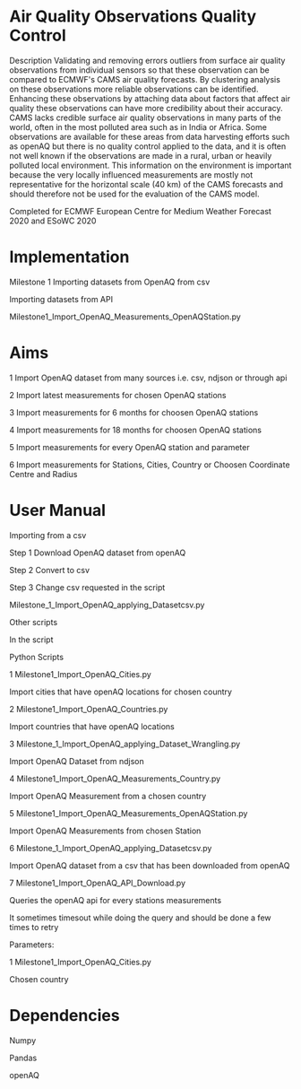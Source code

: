   
# Air Quality Observations Quality Control  

Description
Validating and removing errors outliers from surface air quality observations from individual sensors so that these observation can be compared to ECMWF's CAMS air quality forecasts. By clustering analysis on these observations more reliable observations can be identified. Enhancing these observations by attaching data about factors that affect air quality these observations can have more credibility about their accuracy. CAMS lacks credible surface air quality observations in many parts of the world, often in the most polluted area such as in India or Africa. Some observations are available for these areas from data harvesting efforts such as openAQ but there is no quality control applied to the data, and it is often not well known if the observations are made in a rural, urban or heavily polluted local environment. This information on the environment is important because the very locally influenced measurements are mostly not representative for the horizontal scale (40 km) of the CAMS forecasts and should therefore not be used for the evaluation of the CAMS model.

Completed for ECMWF European Centre for Medium Weather Forecast 2020 
and ESoWC 2020

# Implementation 

Milestone 1 Importing datasets from OpenAQ from csv 

Importing datasets from API  

Milestone1_Import_OpenAQ_Measurements_OpenAQStation.py

# Aims 

1 Import OpenAQ dataset from many sources i.e. csv, ndjson or through api 


2 Import latest measurements for chosen OpenAQ stations

3 Import measurements for 6 months for choosen OpenAQ stations  

4 Import measurements for 18 months for choosen OpenAQ stations

5 Import measurements for every OpenAQ station and parameter

6 Import measurements for Stations, Cities, Country or Choosen Coordinate Centre and Radius

# User Manual


Importing from a csv 

Step 1 Download OpenAQ dataset from openAQ

Step 2 Convert to csv 

Step 3 Change csv requested in the script

Milestone_1_Import_OpenAQ_applying_Datasetcsv.py


Other scripts

In the script



Python Scripts 

1 Milestone1_Import_OpenAQ_Cities.py

Import cities that have openAQ locations for chosen country

2 Milestone1_Import_OpenAQ_Countries.py

Import countries that have openAQ locations

3 Milestone_1_Import_OpenAQ_applying_Dataset_Wrangling.py

Import OpenAQ Dataset from ndjson 

4 Milestone1_Import_OpenAQ_Measurements_Country.py

Import OpenAQ Measurement from a chosen country 

5 Milestone1_Import_OpenAQ_Measurements_OpenAQStation.py 

Import OpenAQ Measurements from chosen Station

6 Milestone_1_Import_OpenAQ_applying_Datasetcsv.py

Import OpenAQ dataset from a csv that has been downloaded from openAQ

7 Milestone1_Import_OpenAQ_API_Download.py

Queries the openAQ api for every stations measurements

It sometimes timesout while doing the query and should be done a few times to retry


Parameters: 

1 Milestone1_Import_OpenAQ_Cities.py

Chosen country


# Dependencies

Numpy 

Pandas 

openAQ
